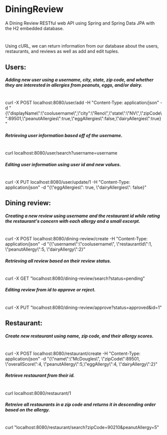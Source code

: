# DiningReview
A Dining Review RESTful web API using Spring and Spring Data JPA with the H2 embedded database. 

# 
# 
# 

Using cURL, we can return information from our database about the users, restaurants, and reviews as well as add and edit tuples.

## Users:

##### Adding new user using a username, city, state, zip code, and whether they are interested in allergies from peanuts, eggs, and/or dairy.
#

curl -X POST localhost:8080/user/add -H "Content-Type: application/json" -d "{\\"displayName\\":\\"coolusername\\",\\"city\":\\"Reno\\",\\"state\\":\\"NV\\",\\"zipCode\\":89501,\\"peanutAllergies\\":true,\\"eggAllergies\\":false,\\"dairyAllergies\\":true}"

##### Retrieving user information based off of the username.
#
curl localhost:8080/user/search?username=username

##### Editing user information using user id and new values.
#

curl -X PUT localhost:8080/user/update/1 -H "Content-Type: application/json" -d "{\\"eggAllergies\\": true, \\"dairyAllergies\\": false}"

## Dining review:

##### Creating a new review using username and the restaurant id while rating the restaurant's concern with each allergy and a small excerpt.
#

curl -X POST localhost:8080/dining-review/create -H "Content-Type: application/json" -d "{\\"username\\":\\"coolusername\\", \\"restaurantId\\":1, \\"peanutAllergy\\":5, \\"dairyAllergy\\":2}"

##### Retrieving all review based on their review status.
#

curl -X GET "localhost:8080/dining-review/search?status=pending"

##### Editing review from id to approve or reject.
#

curl -X PUT "localhost:8080/dining-review/approve?status=approved&id=1"


## Restaurant:

##### Create new restaurant using name, zip code, and their allergy scores.
#

curl -X POST localhost:8080/restaurant/create -H "Content-Type: application/json" -d "{\\"name\\":\\"McDougles\\", \\"zipCode\\":89501, \\"overallScore\\":4, \\"peanutAllergy\\":5,\\"eggAllergy\\":4, \\"dairyAllergy\\":2}"

##### Retrieve restaurant from their id.
#

curl localhost:8080/restaurant/1

##### Retreive all restaurants in a zip code and returns it in descending order based on the allergy.
#

curl "localhost:8080/restaurant/search?zipCode=90210&peanutAllergy=5"





